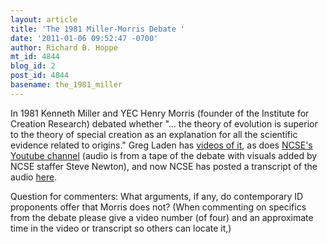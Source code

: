 ```yaml
---
layout: article
title: 'The 1981 Miller-Morris Debate '
date: '2011-01-06 09:52:47 -0700'
author: Richard B. Hoppe
mt_id: 4844
blog_id: 2
post_id: 4844
basename: the_1981_miller
---
```

In 1981 Kenneth Miller and YEC Henry Morris (founder of the Institute for Creation Research) debated whether "... the theory of evolution is superior to the theory of special creation as an explanation for all the scientific evidence related to origins."  Greg Laden has [videos of it](http://scienceblogs.com/gregladen/2011/01/the_miller-morris_debate_final.php), as does [NCSE's Youtube channel](http://www.youtube.com/user/NatCen4ScienceEd) (audio is from a tape of the debate with visuals added by NCSE staffer Steve Newton), and now NCSE has posted a transcript of the audio [here](http://ncse.com/creationism/general/miller-morris-debate-1981).

Question for commenters:  What arguments, if any, do contemporary ID proponents offer that Morris does not?  (When commenting on specifics from the debate please give a video number (of four) and an approximate time in the video or transcript so others can locate it,)
